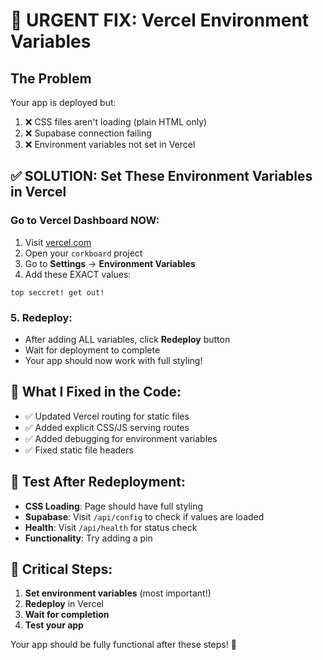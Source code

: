 # 🚨 URGENT FIX: Vercel Environment Variables

## The Problem
Your app is deployed but:
1. ❌ CSS files aren't loading (plain HTML only)
2. ❌ Supabase connection failing
3. ❌ Environment variables not set in Vercel

## ✅ SOLUTION: Set These Environment Variables in Vercel

### Go to Vercel Dashboard NOW:
1. Visit [vercel.com](https://vercel.com)
2. Open your `corkboard` project
3. Go to **Settings** → **Environment Variables**
4. Add these EXACT values:

```
top seccret! get out!
```

### 5. Redeploy:
- After adding ALL variables, click **Redeploy** button
- Wait for deployment to complete
- Your app should now work with full styling!

## 🔧 What I Fixed in the Code:
- ✅ Updated Vercel routing for static files
- ✅ Added explicit CSS/JS serving routes
- ✅ Added debugging for environment variables
- ✅ Fixed static file headers

## 🧪 Test After Redeployment:
- **CSS Loading**: Page should have full styling
- **Supabase**: Visit `/api/config` to check if values are loaded
- **Health**: Visit `/api/health` for status check
- **Functionality**: Try adding a pin

## 🚨 Critical Steps:
1. **Set environment variables** (most important!)
2. **Redeploy** in Vercel
3. **Wait for completion**
4. **Test your app**

Your app should be fully functional after these steps! 🎯
